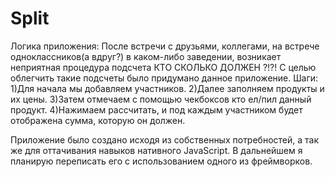 # Split
Логика приложения: После встречи с друзьями, коллегами, на встрече одноклассников(а вдруг?) в каком-либо заведении, возникает неприятная процедура подсчета КТО СКОЛЬКО ДОЛЖЕН ?!?! С целью облегчить такие подсчеты было придумано данное приложение.
Шаги: 1)Для начала мы добавляем участников. 2)Далее заполняем продукты и их цены. 3)Затем отмечаем с помощью чекбоксов кто ел/пил данный продукт. 4)Нажимаем рассчитать, и под каждым участником будет отображена сумма, которую он должен.

Приложение было создано исходя из собственных потребностей, а так же для оттачивания навыков нативного JavaScript. В дальнейшем я планирую переписать его с использованием одного из фреймворков.
